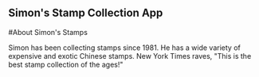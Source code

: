 Simon's Stamp Collection App
---

#About Simon's Stamps

Simon has been collecting stamps since 1981. He has a wide variety of expensive and exotic Chinese stamps. New York Times raves, "This is the best stamp collection of the ages!"
